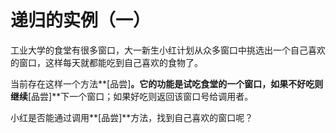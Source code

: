 # 递归的实例（一）

工业大学的食堂有很多窗口，大一新生小红计划从众多窗口中挑选出一个自己喜欢的窗口，这样每天就都能吃到自己喜欢的食物了。

当前存在这样一个方法**[品尝]**。它的功能是试吃食堂的一个窗口，如果不好吃则继续**[品尝]**下一个窗口；如果好吃则返回该窗口号给调用者。

小红是否能通过调用**[品尝]**方法，找到自己喜欢的窗口呢？